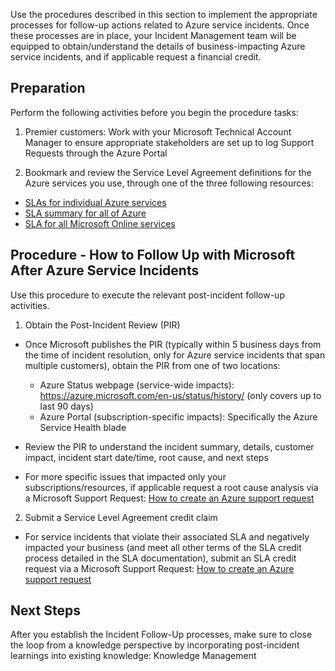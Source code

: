 Use the procedures described in this section to implement the appropriate processes for follow-up actions related to Azure service incidents. Once these processes are in place, your Incident Management team will be equipped to obtain/understand the details of business-impacting Azure service incidents, and if applicable request a financial credit. 

 

## Preparation 

Perform the following activities before you begin the procedure tasks: 

1. Premier customers: Work with your Microsoft Technical Account Manager to ensure appropriate stakeholders are set up to log Support Requests through the Azure Portal 

2. Bookmark and review the Service Level Agreement definitions for the Azure services you use, through one of the three following resources: 
 - [SLAs for individual Azure services](https://azure.microsoft.com/en-us/support/legal/sla/) 
 - [SLA summary for all of Azure](https://azure.microsoft.com/en-us/support/legal/sla/summary/)  
 - [SLA for all Microsoft Online services](http://www.microsoftvolumelicensing.com/DocumentSearch.aspx?Mode=3&DocumentTypeId=37)

 
## Procedure - How to Follow Up with Microsoft After Azure Service Incidents 

Use this procedure to execute the relevant post-incident follow-up activities. 
 

1. Obtain the Post-Incident Review (PIR) 

- Once Microsoft publishes the PIR (typically within 5 business days from the time of incident resolution, only for Azure service incidents that span multiple customers), obtain the PIR from one of two locations: 

  - Azure Status webpage (service-wide impacts): https://azure.microsoft.com/en-us/status/history/ (only covers up to last 90 days) 
  - Azure Portal (subscription-specific impacts): Specifically the Azure Service Health blade 

- Review the PIR to understand the incident summary, details, customer impact, incident start date/time, root cause, and next steps 

- For more specific issues that impacted only your subscriptions/resources, if applicable request a root cause analysis via a Microsoft Support Request: [How to create an Azure support request](https://docs.microsoft.com/en-us/azure/azure-supportability/how-to-create-azure-support-request) 

 

2. Submit a Service Level Agreement credit claim 

- For service incidents that violate their associated SLA and negatively impacted your business (and meet all other terms of the SLA credit process detailed in the SLA documentation), submit an SLA credit request via a Microsoft Support Request: [How to create an Azure support request](https://docs.microsoft.com/en-us/azure/azure-supportability/how-to-create-azure-support-request) 

 

## Next Steps 

After you establish the Incident Follow-Up processes, make sure to close the loop from a knowledge perspective by incorporating post-incident learnings into existing knowledge: Knowledge Management 
